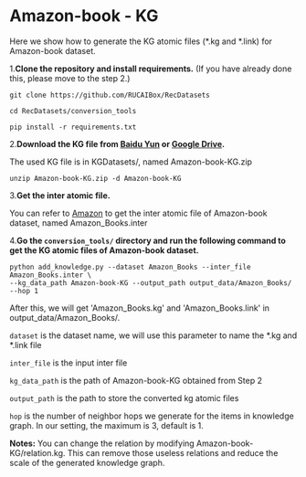 # Amazon-book - KG

Here we show how to generate the KG atomic files (*.kg and *.link)
for Amazon-book dataset.

1.**Clone the repository and install requirements.** 
(If you have already done this, please move to the step 2.)

```
git clone https://github.com/RUCAIBox/RecDatasets

cd RecDatasets/conversion_tools

pip install -r requirements.txt
```

2.**Download the KG file from [Baidu Yun]() or [Google Drive]().**

The used KG file is in KGDatasets/, named Amazon-book-KG.zip

```
unzip Amazon-book-KG.zip -d Amazon-book-KG
```

3.**Get the inter atomic file.**

You can refer to [Amazon](https://github.com/RUCAIBox/RecDatasets/blob/master/conversion_tools/usage/Amazon.md) 
to get the inter atomic file of Amazon-book dataset, named Amazon_Books.inter


4.**Go the ``conversion_tools/`` directory 
and run the following command to get the KG atomic files of Amazon-book dataset.**

```
python add_knowledge.py --dataset Amazon_Books --inter_file Amazon_Books.inter \ 
--kg_data_path Amazon-book-KG --output_path output_data/Amazon_Books/ --hop 1
```

After this, we will get 'Amazon_Books.kg' and 'Amazon_Books.link' in output_data/Amazon_Books/.

`dataset` is the dataset name, we will use this parameter to name the *.kg and *.link file

`inter_file` is the input inter file

`kg_data_path` is the path of Amazon-book-KG obtained from Step 2

`output_path` is the path to store the converted kg atomic files

`hop` is the number of neighbor hops we generate for the items in knowledge graph. In our setting, the maximum is 3, default is 1.

**Notes:** You can change the relation by modifying Amazon-book-KG/relation.kg. 
This can remove those useless relations and reduce the scale of the generated knowledge graph.